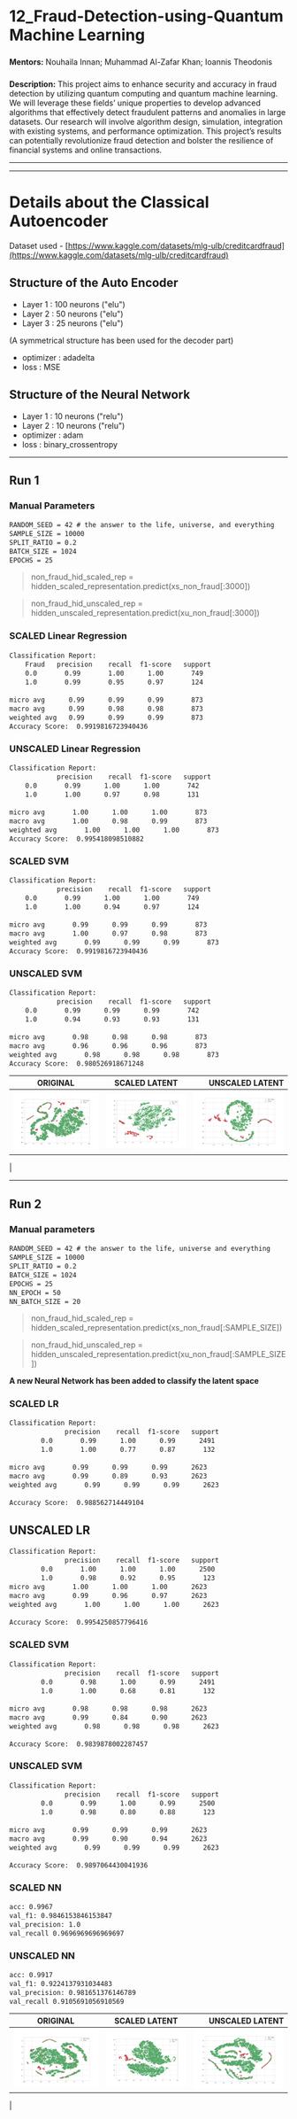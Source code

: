 # 12_Fraud-Detection-using-Quantum Machine Learning                          
### 
**Mentors:** Nouhaila Innan; Muhammad Al-Zafar Khan; Ioannis Theodonis       
### 
**Description:** This project aims to enhance security and accuracy in fraud  detection by utilizing quantum computing and quantum machine learning. We     will leverage these fields’ unique properties to develop advanced algorithms  that effectively detect fraudulent patterns and anomalies in large datasets.  Our research will involve algorithm design, simulation, integration with      existing systems, and performance optimization. This project’s results
    can    potentially revolutionize fraud detection and bolster the resilience of       financial systems and online transactions.
___
___

# Details about the Classical Autoencoder
Dataset used - [https://www.kaggle.com/datasets/mlg-ulb/creditcardfraud](https://www.kaggle.com/datasets/mlg-ulb/creditcardfraud)

## Structure of the Auto Encoder
- Layer 1 : 100 neurons ("elu")
- Layer 2 : 50 neurons ("elu")
- Layer 3 : 25 neurons ("elu")

(A symmetrical structure has been used for the decoder part)
- optimizer : adadelta
- loss : MSE

## Structure of the Neural Network
- Layer 1 : 10 neurons ("relu")
- Layer 2 : 10 neurons ("relu")
- optimizer : adam
- loss : binary_crossentropy

___
## Run 1
### Manual Parameters
```
RANDOM_SEED = 42 # the answer to the life, universe, and everything
SAMPLE_SIZE = 10000
SPLIT_RATIO = 0.2
BATCH_SIZE = 1024
EPOCHS = 25
```

> non_fraud_hid_scaled_rep = hidden_scaled_representation.predict(xs_non_fraud[:3000])

>non_fraud_hid_unscaled_rep = hidden_unscaled_representation.predict(xu_non_fraud[:3000])



### SCALED Linear Regression
```
Classification Report: 
    Fraud   precision    recall  f1-score   support
    0.0       0.99       1.00      1.00       749
    1.0       0.99       0.95      0.97       124

micro avg      0.99      0.99      0.99       873
macro avg      0.99      0.98      0.98       873
weighted avg   0.99      0.99      0.99       873
Accuracy Score:  0.9919816723940436
```

### UNSCALED Linear Regression
```
Classification Report: 
            precision    recall  f1-score   support
    0.0       0.99      1.00      1.00       742
    1.0       1.00      0.97      0.98       131

micro avg       1.00      1.00      1.00       873
macro avg       1.00      0.98      0.99       873
weighted avg       1.00      1.00      1.00       873
Accuracy Score:  0.995418098510882
```


### SCALED SVM
```
Classification Report: 
            precision    recall  f1-score   support
    0.0       0.99      1.00      1.00       749
    1.0       1.00      0.94      0.97       124

micro avg       0.99      0.99      0.99       873
macro avg       1.00      0.97      0.98       873
weighted avg       0.99      0.99      0.99       873
Accuracy Score:  0.9919816723940436
```

### UNSCALED SVM
```
Classification Report: 
            precision    recall  f1-score   support
    0.0       0.99      0.99      0.99       742
    1.0       0.94      0.93      0.93       131

micro avg       0.98      0.98      0.98       873
macro avg       0.96      0.96      0.96       873
weighted avg       0.98      0.98      0.98       873
Accuracy Score:  0.980526918671248
```

| ORIGINAL   |     SCALED LATENT    |  UNSCALED LATENT |
|----------|:-------------:|------:|
| ![SCALED_LATENT](./img/run1/original_10000.png)|  ![SCALED_LATENT](./img/run1/latent_representation_scaled.png)   | ![SCALED_LATENT](./img/run1/latent_representation_unscaled.png)
 |

___
## Run 2
### Manual parameters
```
RANDOM_SEED = 42 # the answer to the life, universe and everything
SAMPLE_SIZE = 10000
SPLIT_RATIO = 0.2
BATCH_SIZE = 1024
EPOCHS = 25
NN_EPOCH = 50
NN_BATCH_SIZE = 20
```

> non_fraud_hid_scaled_rep = hidden_scaled_representation.predict(xs_non_fraud[:SAMPLE_SIZE])

> non_fraud_hid_unscaled_rep = hidden_unscaled_representation.predict(xu_non_fraud[:SAMPLE_SIZE])


**A new Neural Network has been added to classify the latent space**

### SCALED LR
```
Classification Report: 
              precision    recall  f1-score   support
        0.0       0.99      1.00      0.99      2491
        1.0       1.00      0.77      0.87       132

micro avg       0.99      0.99      0.99      2623
macro avg       0.99      0.89      0.93      2623
weighted avg       0.99      0.99      0.99      2623

Accuracy Score:  0.988562714449104
```

## UNSCALED LR
```
Classification Report: 
              precision    recall  f1-score   support
        0.0       1.00      1.00      1.00      2500
        1.0       0.98      0.92      0.95       123
micro avg       1.00      1.00      1.00      2623
macro avg       0.99      0.96      0.97      2623
weighted avg       1.00      1.00      1.00      2623

Accuracy Score:  0.9954250857796416
```

### SCALED SVM
```
Classification Report: 
              precision    recall  f1-score   support
        0.0       0.98      1.00      0.99      2491
        1.0       1.00      0.68      0.81       132

micro avg       0.98      0.98      0.98      2623
macro avg       0.99      0.84      0.90      2623
weighted avg       0.98      0.98      0.98      2623

Accuracy Score:  0.9839878002287457
```

### UNSCALED SVM
```
Classification Report: 
              precision    recall  f1-score   support
        0.0       0.99      1.00      0.99      2500
        1.0       0.98      0.80      0.88       123

micro avg       0.99      0.99      0.99      2623
macro avg       0.99      0.90      0.94      2623
weighted avg       0.99      0.99      0.99      2623

Accuracy Score:  0.9897064430041936
```

### SCALED NN
```
acc: 0.9967
val_f1: 0.9846153846153847
val_precision: 1.0
val_recall 0.9696969696969697
```

### UNSCALED NN
```
acc: 0.9917
val_f1: 0.9224137931034483
val_precision: 0.981651376146789
val_recall 0.9105691056910569
```

| ORIGINAL   |     SCALED LATENT    |  UNSCALED LATENT |
|----------|:-------------:|------:|
| ![SCALED_LATENT](./img/run2/original_10000.png)|  ![SCALED_LATENT](./img/run2/latent_representation_scaled.png)   | ![SCALED_LATENT](./img/run2/latent_representation_unscaled.png)
 |


